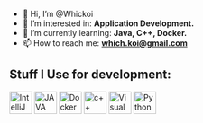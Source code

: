 - 👋 Hi, I’m @Whickoi
- 👀 I’m interested in: **Application Development.**
- 🌱 I’m currently learning: **Java, C++, Docker.**
- 📫 How to reach me: **which.koi@gmail.com**

## Stuff I Use for development:
<img src="https://resources.jetbrains.com/storage/products/intellij-idea/img/meta/intellij-idea_logo_300x300.png"
     alt="IntelliJ IDEA"
     style="height: 40px; width: 40px;" /> <img src="https://teqnation.com/wp-content/uploads/2019/07/sdsa.png"
     alt="JAVA"
     style="height: 40px; width: 40px;" /> <img src="https://ms-azuretools.gallerycdn.vsassets.io/extensions/ms-azuretools/vscode-docker/1.20.0/1645549725810/Microsoft.VisualStudio.Services.Icons.Default"
                                                alt="Docker"
                                                style="height: 40px; width: 40px;" /> <img src="https://user-images.githubusercontent.com/42747200/46140125-da084900-c26d-11e8-8ea7-c45ae6306309.png"
                                                                                           alt="c++"
                                                                                           style="height: 40px; width: 40px;" /> <img src="https://upload.wikimedia.org/wikipedia/commons/thumb/5/59/Visual_Studio_Icon_2019.svg/1200px-Visual_Studio_Icon_2019.svg.png"
                                                                                                                                      alt="Visual Studio"
                                                                                                                                      style="height: 40px; width: 40px;" />
<img src="https://cdn3.iconfinder.com/data/icons/logos-and-brands-adobe/512/267_Python-512.png"
     alt="Python"
     style="height: 40px; width: 40px;" />

<!---
whickoi/whickoi is a ✨ special ✨ repository because its `README.md` (this file) appears on your GitHub profile.
You can click the Preview link to take a look at your changes.
--->
